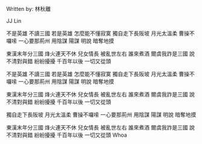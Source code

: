 Written by: 林秋離  

JJ Lin  

不是英雄
不讀三國
若是英雄
怎麼能不懂寂寞
獨自走下長阪坡
月光太溫柔
曹操不囉嗦
一心要那荊州
用陰謀 陽謀
明說 暗奪地摸

東漢末年分三國
烽火連天不休
兒女情長 被亂世左右
誰來煮酒
爾虞我詐是三國
說不清對與錯
紛紛擾擾 千百年以後
一切又從頭

不是英雄
不讀三國
若是英雄
怎麼能不懂寂寞
獨自走下長阪坡
月光太溫柔
曹操不囉嗦
一心要那荊州
用陰謀 陽謀
明說 暗奪地摸

東漢末年分三國
烽火連天不休
兒女情長 被亂世左右
誰來煮酒
爾虞我詐是三國
說不清對與錯
紛紛擾擾 千百年以後
一切又從頭

獨自走下長阪坡
月光太溫柔
曹操不囉嗦
一心要那荊州
用陰謀 陽謀
明說 暗奪地摸

東漢末年分三國
烽火連天不休
兒女情長 被亂世左右
誰來煮酒
爾虞我詐是三國
說不清對與錯
紛紛擾擾 千百年以後
一切又從頭
Whoa




